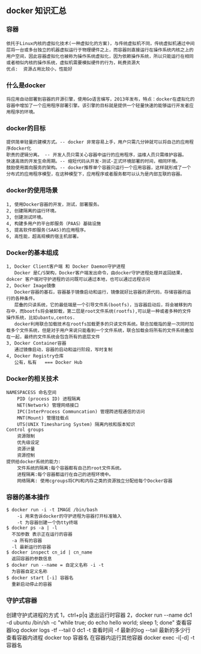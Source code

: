## docker 知识汇总
### 容器
    依托于Linux内核的虚拟化技术(一种虚拟化的方案)，与传统虚拟机不同，传统虚拟机通过中间层将一台或多台独立的机器虚拟运行于物理硬件之上，而容器则直接运行在操作系统内核之上的用户空间，因此容器虚拟化也被称为操作系统虚拟化，因为依赖操作系统，所以只能运行在相同或者相似内核的操作系统，虚拟机需要模拟硬件的行为，耗费资源大
    优点:  资源占用比较小，性能好
### 什么是docker
    将应用自动部署到容器的开源引擎，使用Go语言编写，2013年发布，特点：docker在虚拟化的容器中增加了一个应用程序部署引擎。该引擎的目标就是提供一个轻量快速的能够运行开发者应用程序的环境。
### docker的目标    
    提供简单轻量的建模方式。-- docker 非常容易上手，用户只需几分钟就可以将自己的应用程序docker化
    职责的逻辑分离。 -- 开发人员只需关心容器中运行的应用程序，运维人员只需维护容器。
    快速高效的开发生命周期。-- 缩短代码从开发-测试-正式环境部署的时间，相同环境。
    鼓励使用面向服务的架构。-- docker推荐单个容器只运行一个应用容器，这样就形成了一个分布式的应用程序模型，在这种模型下，应用程序或者服务都可以认为是内部互联的容器。  
### docker的使用场景
    1, 使用Docker容器的开发，测试，部署服务。
    2, 创建隔离的运行环境。
    3, 创建测试环境。
    4, 构建多用户的平台即服务（PAAS）基础设施
    5, 提高软件即服务(SAAS)的应用程序。
    6, 高性能，超高规模的宿主机部署。
### Docker的基本组成
    1, Docker Client客户端 和 Docker Daemon守护进程
       Docker 是C/S架构，Docker客户端发出命令，由docker守护进程处理并返回结果，dokcer 客户端对守护进程的访问既可以通过本地，也可以通过远程访问
    2, Docker Image镜像
       Docker容器的基石，容器基于镜像启动和运行，镜像就好比容器的源代码，存储容器的运行的各种条件。
       层叠的只读系统，它的最低端是一个引导文件系(bootfs)，当容器启动后，将会被移到内存中，而bootfs将会被卸载，第二层是root文件系统(rootfs),可以是一种或者多种的文件操作系统，比如ubantu,centos.
       docker利用联合加载技术在rootfs加载更多的只读文件系统。联合加载指的是一次同时加载多个文件系统，但是对于用户来说只能看到一个文件系统，联合加载会将所有的文件系统叠加在一起，最终的文件系统会包含所有的底层文件
    3, Docker Container容器
       通过镜像启动，容器的启动和运行阶段，写时复制
    4, Docker Registry仓库
       公有，私有   === Docker Hub
### Docker的相关技术
    NAMESPACESS 命名空间
        PID (process ID) 进程隔离
        NET(Network) 管理网络接口
        IPC(InterProcess Communcation) 管理跨进程通信的访问
        MNT(Mount) 管理挂载点
        UTS(UNIX Timesharing System) 隔离内核和版本知识
    Control groups
        资源限制
        优先级设定
        资源计量
        资源控制
    提供给docker系统的能力: 
        文件系统的隔离:每个容器都有自己的root文件系统。
        进程隔离:每个容器都运行在自己的进程环境中。
        网络隔离: 使用cgroups将CPU和内存之类的资源独立分配给每个Docker容器
### 容器的基本操作
    $ docker run -i -t IMAGE /bin/bash
        -i 用来告诉docker的守护进程为容器打开标准输入
        -t 为容器创建一个伪tty终端
    $ docker ps -a | -l
      不加参数 表示正在运行的容器
      -a 所有的容器
      -l 最新运行的容器
    $ docker inspect cn_id | cn_name
      返回容器的参数信息
    $ docker run --name = 自定义名称 -i -t
      为容器自定义名称
    $ docker start [-i] 容器名
      重新启动停止的容器
### 守护式容器 
创建守护式进程的方式
1，ctrl+p|q 退出运行时容器
2，docker run --name dc1 -d ubuntu /bin/sh -c "while true; do echo hello world; sleep     1; done" 
查看容器log
docker logs -tf --tail 0 dc1
-t 查看时间
-f 最新的log
--tail 最新的多少行
查看容器内进程
docker top 容器名
在容器内运行其他容器
docker exec -i[-d] -t 容器名
    